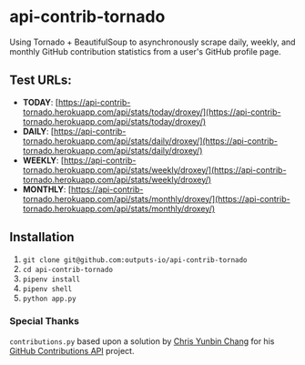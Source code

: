 # api-contrib-tornado

Using Tornado + BeautifulSoup to asynchronously scrape daily, weekly, and monthly GitHub contribution statistics from a user's GitHub profile page.

## Test URLs:

* **TODAY**: [https://api-contrib-tornado.herokuapp.com/api/stats/today/droxey/](https://api-contrib-tornado.herokuapp.com/api/stats/today/droxey/)
* **DAILY**: [https://api-contrib-tornado.herokuapp.com/api/stats/daily/droxey/](https://api-contrib-tornado.herokuapp.com/api/stats/daily/droxey/)
* **WEEKLY**: [https://api-contrib-tornado.herokuapp.com/api/stats/weekly/droxey/](https://api-contrib-tornado.herokuapp.com/api/stats/weekly/droxey/)
* **MONTHLY**: [https://api-contrib-tornado.herokuapp.com/api/stats/monthly/droxey/](https://api-contrib-tornado.herokuapp.com/api/stats/monthly/droxey/)

## Installation

1. `git clone git@github.com:outputs-io/api-contrib-tornado`
1. `cd api-contrib-tornado`
1. `pipenv install`
1. `pipenv shell`
1. `python app.py`

### Special Thanks

 `contributions.py` based upon a solution by [Chris Yunbin Chang](https://github.com/Yunbin-Chang) for his [GitHub Contributions API](https://github.com/Yunbin-Chang/Github-Contributions-API) project.

